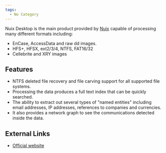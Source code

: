 ```yaml
---
tags:
  - No Category
---
```

Nuix Desktop is the main product provided by [Nuix](nuix_pty_ltd.md) capable of
processing many different formats including:

- EnCase, AccessData and raw dd images.
- HFS+, HFSX, ext2/3/4, NTFS, FAT16/32
- Cellebrite and XRY images

## Features

- NTFS deleted file recovery and file carving support for all supported
  file systems.
- Processing the data produces a full text index that can be quickly
  searched.
- The ability to extract out several types of "named entities" including
  email addresses, IP addresses, references to companies and currencies.
- It also provides a network graph to see the communications detected
  inside the data.

## External Links

- [Official website](https://www.nuix.com/)
